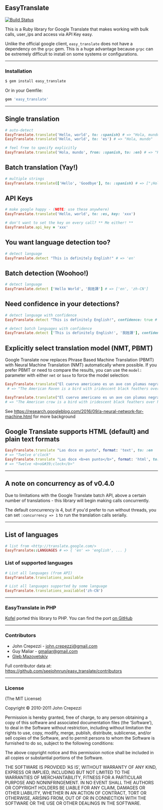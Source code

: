 ## EasyTranslate

[![Build Status](https://secure.travis-ci.org/seejohnrun/easy_translate.png)](http://travis-ci.org/seejohnrun/easy_translate)

This is a Ruby library for Google Translate that makes working with bulk calls,
user_ips and access via API Key easy.

Unlike the official google client, `easy_translate` does not have a dependency on the `grpc` gem. This is a huge advantage because `grpc` can be extremely difficult to install on some systems or configurations.

---

### Installation

```bash
$ gem install easy_translate
```

Or in your Gemfile:

```ruby
gem 'easy_translate'
```

---

## Single translation

```ruby
# auto-detect
EasyTranslate.translate('Hello, world', to: :spanish) # => "Hola, mundo"
EasyTranslate.translate('Hello, world', to: 'es') # => "Hola, mundo"

# feel free to specify explicitly
EasyTranslate.translate('Hola, mundo', from: :spanish, to: :en) # => "Hello, world"
```

## Batch translation (Yay!)

```ruby
# multiple strings
EasyTranslate.translate(['Hello', 'Goodbye'], to: :spanish) # => ["¡Hola", "Despedida"]
```

## API Keys

```ruby
# make google happy - (NOTE: use these anywhere)
EasyTranslate.translate('Hello, world', to: :es, key: 'xxx')

# don't want to set the key on every call? ** Me either! **
EasyTranslate.api_key = 'xxx'
```

## You want language detection too?

```ruby
# detect language
EasyTranslate.detect "This is definitely English!" # => 'en'
```

## Batch detection (Woohoo!)

```ruby
# detect language
EasyTranslate.detect ['Hello World', '我姓譚'] # => ['en', 'zh-CN']
```

## Need confidence in your detections?

```ruby
# detect language with confidence
EasyTranslate.detect "This is definitely English!", confidence: true # => { :language => 'en', :confidence => 0.77272725 }
```

```ruby
# detect batch languages with confidence
EasyTranslate.detect ['This is definitely English!', '我姓譚'], confidence: true # => [{ :language => 'en', :confidence => 0.77272725 }, { :language => 'zh-CN', :confidence => 1.0 }]
```

## Explicitly select translation model (NMT, PBMT)
Google Translate now replaces Phrase Based Machine Translation (PBMT) with Neural Machine Translation (NMT) automatically where possible. If you prefer PBMT or need to compare the results, you can use the `model:` parameter with either `nmt` or `base` to force the model selection:

```ruby
EasyTranslate.translate("El cuervo americano es un ave con plumas negras iridiscentes sobre todo su cuerpo.", from: "es", to: "en", model: "nmt")
 # => "The American Raven is a bird with iridescent black feathers over its entire body."
 ```

 ```ruby
EasyTranslate.translate("El cuervo americano es un ave con plumas negras iridiscentes sobre todo su cuerpo.", from: "es", to: "en", model: "base")
# => "The American crow is a bird with iridescent black feathers over her body."
```

See https://research.googleblog.com/2016/09/a-neural-network-for-machine.html for more background

## Google Translate supports HTML (default) and plain text formats

```ruby
EasyTranslate.translate "Las doce en punto", format: 'text', to: :en
# => "Twelve o'clock"
EasyTranslate.translate "Las doce <b>en punto</b>", format: 'html', to: :en
# => "Twelve <b>o&#39;clock</b>"
```

---

## A note on concurrency as of v0.4.0

Due to limitations with the Google Translate batch API, above a certain
number of translations - this library will begin making calls concurrently.

The default concurrency is 4, but if you'd prefer to run without threads,
you can set `:concurrency => 1` to run the translation calls serially.

---

## List of languages

```ruby
# list from <http://translate.google.com/>
EasyTranslate::LANGUAGES # => { 'en' => 'english', ... }
```

### List of supported languages

```ruby
# List all languages (from API)
EasyTranslate.translations_available

# List all languages supported by some language
EasyTranslate.translations_available('zh-CN')
```

---

### EasyTranslate in PHP

[Kofel](https://github.com/Kofel) ported this library to PHP.
You can find the port [on GitHub](https://github.com/Kofel/EasyTranslate)

---

### Contributors

* John Crepezzi - john.crepezzi@gmail.com
* Guy Maliar - gmaliar@gmail.com
* [Gleb Mazovetskiy](https://github.com/glebm)

Full contributor data at:
https://github.com/seejohnrun/easy_translate/contributors

---

### License

(The MIT License)

Copyright © 2010-2011 John Crepezzi

Permission is hereby granted, free of charge, to any person obtaining a copy of
this software and associated documentation files (the ‘Software’), to deal in
the Software without restriction, including without limitation the rights to
use, copy, modify, merge, publish, distribute, sublicense, and/or sell copies
of the Software, and to permit persons to whom the Software is furnished to do
so, subject to the following conditions:

The above copyright notice and this permission notice shall be included in all
copies or substantial portions of the Software.

THE SOFTWARE IS PROVIDED ‘AS IS’, WITHOUT WARRANTY OF ANY KIND, EXPRESS OR
IMPLIED, INCLUDING BUT NOT LIMITED TO THE WARRANTIES OF MERCHANTABILITY, FITNESS
FOR A PARTICULAR PURPOSE AND NONINFRINGEMENT. IN NO EVENT SHALL THE AUTHORS OR
COPYRIGHT HOLDERS BE LIABLE FOR ANY CLAIM, DAMAGES OR OTHER LIABILITY, WHETHER
IN AN ACTION OF CONTRACT, TORT OR OTHERWISE, ARISING FROM, OUT OF OR IN
CONNECTION WITH THE SOFTWARE OR THE USE OR OTHER DEALINGS IN THE SOFTWARE.
